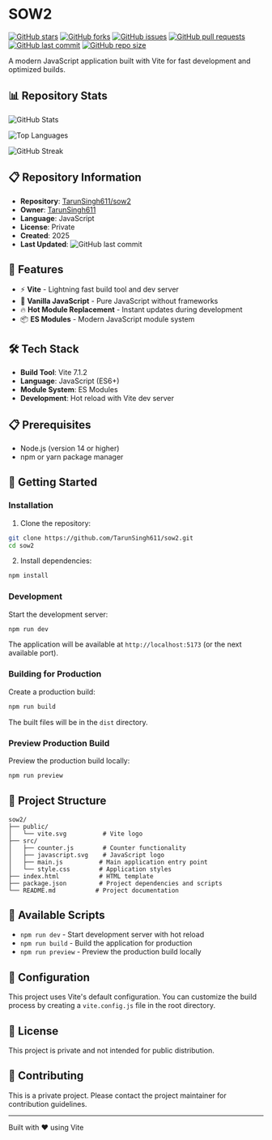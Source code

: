 # SOW2

[![GitHub stars](https://img.shields.io/github/stars/TarunSingh611/sow2?style=social)](https://github.com/TarunSingh611/sow2)
[![GitHub forks](https://img.shields.io/github/forks/TarunSingh611/sow2?style=social)](https://github.com/TarunSingh611/sow2)
[![GitHub issues](https://img.shields.io/github/issues/TarunSingh611/sow2)](https://github.com/TarunSingh611/sow2/issues)
[![GitHub pull requests](https://img.shields.io/github/issues-pr/TarunSingh611/sow2)](https://github.com/TarunSingh611/sow2/pulls)
[![GitHub last commit](https://img.shields.io/github/last-commit/TarunSingh611/sow2)](https://github.com/TarunSingh611/sow2)
[![GitHub repo size](https://img.shields.io/github/repo-size/TarunSingh611/sow2)](https://github.com/TarunSingh611/sow2)

A modern JavaScript application built with Vite for fast development and optimized builds.

## 📊 Repository Stats

![GitHub Stats](https://github-readme-stats.vercel.app/api?username=TarunSingh611&show_icons=true&theme=default&hide_border=true&count_private=true)

![Top Languages](https://github-readme-stats.vercel.app/api/top-langs/?username=TarunSingh611&layout=compact&theme=default&hide_border=true)

![GitHub Streak](https://github-readme-streak-stats.herokuapp.com/?user=TarunSingh611&theme=default&hide_border=true)

## 📋 Repository Information

- **Repository**: [TarunSingh611/sow2](https://github.com/TarunSingh611/sow2)
- **Owner**: [TarunSingh611](https://github.com/TarunSingh611)
- **Language**: JavaScript
- **License**: Private
- **Created**: 2025
- **Last Updated**: ![GitHub last commit](https://img.shields.io/github/last-commit/TarunSingh611/sow2)

## 🚀 Features

- ⚡ **Vite** - Lightning fast build tool and dev server
- 🎯 **Vanilla JavaScript** - Pure JavaScript without frameworks
- 🔥 **Hot Module Replacement** - Instant updates during development
- 📦 **ES Modules** - Modern JavaScript module system

## 🛠️ Tech Stack

- **Build Tool**: Vite 7.1.2
- **Language**: JavaScript (ES6+)
- **Module System**: ES Modules
- **Development**: Hot reload with Vite dev server

## 📋 Prerequisites

- Node.js (version 14 or higher)
- npm or yarn package manager

## 🚀 Getting Started

### Installation

1. Clone the repository:
```bash
git clone https://github.com/TarunSingh611/sow2.git
cd sow2
```

2. Install dependencies:
```bash
npm install
```

### Development

Start the development server:
```bash
npm run dev
```

The application will be available at `http://localhost:5173` (or the next available port).

### Building for Production

Create a production build:
```bash
npm run build
```

The built files will be in the `dist` directory.

### Preview Production Build

Preview the production build locally:
```bash
npm run preview
```

## 📁 Project Structure

```
sow2/
├── public/
│   └── vite.svg          # Vite logo
├── src/
│   ├── counter.js        # Counter functionality
│   ├── javascript.svg    # JavaScript logo
│   ├── main.js          # Main application entry point
│   └── style.css        # Application styles
├── index.html           # HTML template
├── package.json         # Project dependencies and scripts
└── README.md           # Project documentation
```

## 🎯 Available Scripts

- `npm run dev` - Start development server with hot reload
- `npm run build` - Build the application for production
- `npm run preview` - Preview the production build locally

## 🔧 Configuration

This project uses Vite's default configuration. You can customize the build process by creating a `vite.config.js` file in the root directory.

## 📝 License

This project is private and not intended for public distribution.

## 🤝 Contributing

This is a private project. Please contact the project maintainer for contribution guidelines.

---

Built with ❤️ using Vite

